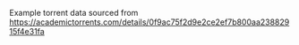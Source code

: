 Example torrent data sourced from 
https://academictorrents.com/details/0f9ac75f2d9e2ce2ef7b800aa23882915f4e31fa